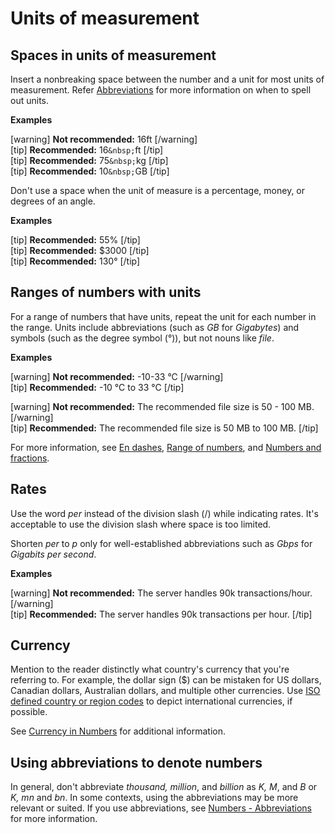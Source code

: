 # Units of measurement

## Spaces in units of measurement

Insert a nonbreaking space between the number and a unit for most units of measurement. Refer [Abbreviations]() for more information on when to spell out units.

**Examples**  

[warning] ****Not recommended:**** 16ft [/warning]  
[tip] **Recommended:** 16`&nbsp;`ft [/tip]  
[tip] **Recommended:** 75`&nbsp;`kg [/tip]  
[tip] **Recommended:** 10`&nbsp;`GB [/tip]  

Don't use a space when the unit of measure is a percentage, money, or degrees of an angle.

**Examples**  

[tip] **Recommended:** 55% [/tip]  
[tip] **Recommended:** $3000 [/tip]  
[tip] **Recommended:** 130° [/tip]  

## Ranges of numbers with units

For a range of numbers that have units, repeat the unit for each number in the range. Units include abbreviations (such as *GB* for *Gigabytes*) and symbols (such as the degree symbol (°)), but not nouns like *file*.

**Examples**  

[warning] **Not recommended:** -10-33 °C  [/warning]  
[tip] **Recommended:** -10 °C to 33 °C [/tip]  

[warning] **Not recommended:** The recommended file size is 50 - 100 MB. [/warning]  
[tip] **Recommended:** The recommended file size is 50 MB to 100 MB. [/tip]  

For more information, see [En dashes](https://make.wordpress.org/docs/style-guide/punctuation/dashes/#en-dashes), [Range of numbers](https://make.wordpress.org/docs/style-guide/formatting/numbers/#range-of-numbers), and [Numbers and fractions](hyphens).
## Rates

Use the word *per* instead of the division slash (/) while indicating rates. It's acceptable to use the division slash where space is too limited.

Shorten *per* to *p* only for well-established abbreviations such as *Gbps* for *Gigabits per second*.

**Examples**  

[warning] **Not recommended:** The server handles 90k transactions/hour. [/warning]  
[tip] **Recommended:** The server handles 90k transactions per hour. [/tip]  

## Currency

Mention to the reader distinctly what country's currency that you're referring to. For example, the dollar sign ($) can be mistaken for US dollars, Canadian dollars, Australian dollars, and multiple other currencies. Use [ISO defined country or region codes](https://wikipedia.org/wiki/ISO_4217#Active_codes) to depict international currencies, if possible.

See [Currency in Numbers]() for additional information.

## Using abbreviations to denote numbers

In general, don't abbreviate *thousand, million*, and *billion* as *K, M*, and *B* or *K, mn* and *bn*. In some contexts, using the abbreviations may be more relevant or suited. If you use abbreviations, see [Numbers - Abbreviations]() for more information.
